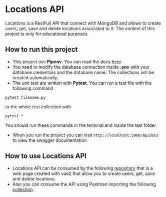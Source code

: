 # Locations API

Locations is a RestFull API that connect with MongoDB and allows to create users, get, save and delete
locations associated to it. The content of this project is only for educational purposes.

## How to run this project

* This project use **Pipenv**. You can read the docs [here](https://pipenv-es.readthedocs.io/es/latest/).
* You need to modify the database connection inside **.env** with your database credentials and the database name.
The collections will be created automatically.
* The unit test are written with **Pytest**. You can run a test file with the following command
```
pytest filename.py
```
or the whole test collection with 

```
pytest *
```
You should run these commands in the terminal and inside the test folder.
* When you run the project you can visit `http://localhost:5000/apidocs` to view the swagger documentation.

## How to use Locations API

* Locations API can be consumed by the following
[repository](https://github.com/pablobascunana/locations-vue2) that is a web page created with vue2 that allow you
to create users, get, save and delete locations.
* Also you can consume the API using Postman importing the following
[collection](https://www.getpostman.com/collections/707f21960956d6df9d11).

